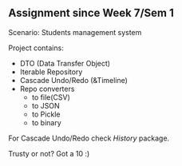 <h2>Assignment since Week 7/Sem 1</h2>

<p>Scenario: Students management system</p>

<p>Project contains:</p>

<ul>
<li>DTO (Data Transfer Object)</li>
<li>Iterable Repository</li>
<li>Cascade Undo/Redo (&Timeline)</li>
<li>Repo converters
  <ul>
    <li>to file(CSV)</li>
    <li>to JSON</li>
    <li>to Pickle</li>
    <li>to binary</li>
  </ul>
</li>
</ul>

<p>For Cascade Undo/Redo check <i>History</i> package.</p>

<p>Trusty or not? Got a 10 :)</p>
